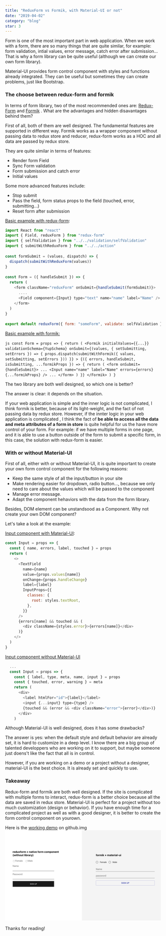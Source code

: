 ```yaml
---
title: "ReduxForm vs Formik, with Material-UI or not"
date: "2019-04-02"
category: "blog"
star: 3
---
```


Form is one of the most important part in web application. When we work with a form, there are so many things that are quite similar, for example: form validation, intial values, error message, catch error after submission... That is why a form library can be quite useful (although we can create our own form library).

Material-UI provides form control component with styles and functions already integrated. They can be useful but sometimes they can create problems, just like Bootstrap.

### The choose between redux-form and formik

In terms of form library, two of the most recommended ones are: [Redux-Form](https://redux-form.com/8.1.0/) and [Formik](https://jaredpalmer.com/formik/) . What are the advantages and hidden disavantages behind them?

First of all, both of them are well designed. The fundamental features are supported in different way. Formik works as a wrapper component without passing data to redux store and reducer, redux-form works as a HOC and all data are passed by redux store.

They are quite similar in terms of features:

- Render form Field
- Sync Form validation
- Form submission and catch error
- Initial values

Some more advanced features include:

- Stop submit
- Pass the field, form status props to the field (touched, error, submitting...)
- Reset form after submission

[Basic example with redux-form](https://github.com/AlbertWhite/react-demos/blob/master/demo39-formic-materialUI-vs-reduxform/src/formContainer/reduxForm/index.js):

```js
import React from "react"
import { Field, reduxForm } from "redux-form"
import { selfValidation } from "../../validation/selfValidation"
import { submitWithReduxForm } from "../../action"

const formSubmit = (values, dispatch) => {
  dispatch(submitWithReduxForm(values))
}

const Form = ({ handleSubmit }) => {
  return (
    <form className="reduxForm" onSubmit={handleSubmit(formSubmit)}>
      ....
      <Field component={Input} type="text" name="name" label="Name" />
    </form>
  )
}

export default reduxForm({ form: "someForm", validate: selfValidation })(Form)
```

[Basic example with formik:](https://github.com/AlbertWhite/react-demos/blob/master/demo39-formic-materialUI-vs-reduxform/src/formContainer/formik/index.js)

`js const Form = props => { return ( <Formik initialValues={{...}} validationSchema={YupSchema} onSubmit={(values, { setSubmitting, setErrors }) => { props.dispatch(submitWithFormik({ values, setSubmitting, setErrors })) }} > {({ errors, handleSubmit, isSubmitting, ...formikProps }) => { return ( <form onSubmit={handleSubmit}> ... <Input name="name" label="Name" errors={errors} {...formikProps} /> ... </form> ) }} </Formik> ) }`

The two library are both well designed, so which one is better?

The answer is clear: it depends on the situation.

If your web application is simple and the inner logic is not complicated, I think formik is better, because of its light-weight, and the fact of not passing data by redux store. However, if the innter logic in your web application is complicated , I think the fact of **be able to access all the data and meta attributes of a form in store** is quite helpful for us the have more control of your form. For example: if we have multiple forms in one page, and it is able to use a button outside of the form to submit a specific form, in this case, the solution with redux-form is easier.

### With or without Material-UI

First of all, either with or without Material-UI, it is quite important to create your own form control component for the following reasons:

- Keep the same style of all the input/button in your site
- Make rendering easier for dropdown, radio button..., because we only need to care about the values which will be passed to the component
- Manage error message.
- Adapt the component hehaviors with the data from the form library.

Besides, DOM element can be unstandsood as a Component. Why not create your own DOM component?

Let's take a look at the example:

[Input component with Material-UI](https://github.com/AlbertWhite/react-demos/blob/master/demo39-formic-materialUI-vs-reduxform/src/formComponent/material-ui/Input.js):

```js
const Input = props => {
  const { name, errors, label, touched } = props
  return (
    <>
      <TextField
        name={name}
        value={props.values[name]}
        onChange={props.handleChange}
        label={label}
        InputProps={{
          classes: {
            root: styles.textRoot,
          },
        }}
      />
      {errors[name] && touched && (
        <div className={styles.error}>{errors[name]}</div>
      )}
    </>
  )
}
```

[Input component without Material-UI](https://github.com/AlbertWhite/react-demos/blob/master/demo39-formic-materialUI-vs-reduxform/src/formComponent/native/Input.js)

```js
  ...
  const Input = props => {
    const { label, type, meta, name, input } = props
    const { touched, error, warning } = meta
    return (
      <div>
        <label htmlFor="id">{label}</label>
        <input {...input} type={type} />
        {touched && (error && <div className="error">{error}</div>)}
      </div>
    )
```

Although Material-UI is well designed, does it has some drawbacks?

The answer is yes: when the default style and default behavior are already set, it is hard to customize in a deep level. I know there are a big group of talented developpers who are working on it to support, but maybe someone just doens't like the fact that all is in control.

However, if you are working on a demo or a project without a designer, material-UI is the best choice. It is already set and quickly to use.

### Takeaway

Redux-form and formik are both well designed. If the site is complicated with multiple forms to interact, redux-form is a better choice because all the data are saved in redux store. Material-UI is perfect for a project without too much customization (design or behavior). If you have enough time for a complicated project as well as with a good designer, it is better to create the form control component on yourown.

Here is the [working demo](https://github.com/AlbertWhite/react-demos/tree/master/demo39-formic-materialUI-vs-reduxform) on github.img
![](images/form/1.png)

Thanks for reading!
